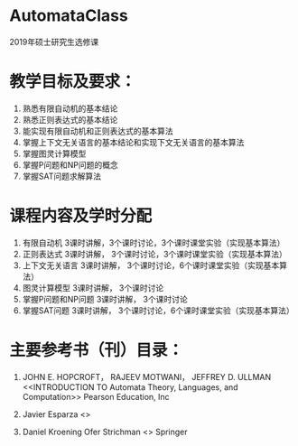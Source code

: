 # AutomataClass
2019年硕士研究生选修课
# 教学目标及要求：
1.	熟悉有限自动机的基本结论
2.	熟悉正则表达式的基本结论
3.	能实现有限自动机和正则表达式的基本算法
4.	掌握上下文无关语言的基本结论和实现下文无关语言的基本算法
5.	掌握图灵计算模型
6.	掌握P问题和NP问题的概念
7.	掌握SAT问题求解算法


# 课程内容及学时分配

1.	有限自动机 3课时讲解，3个课时讨论，3个课时课堂实验（实现基本算法）
2.	正则表达式 3课时讲解， 3个课时讨论，3个课时课堂实验（实现基本算法）
3.	上下文无关语言 3课时讲解， 3个课时讨论，6个课时课堂实验（实现基本算法）
4.	图灵计算模型   3课时讲解， 3个课时讨论
5.	掌握P问题和NP问题 3课时讲解， 3个课时讨论
6.	掌握SAT问题 3课时讲解， 3个课时讨论，6个课时课堂实验（实现基本算法）

# 主要参考书（刊）目录：

1. JOHN E. HOPCROFT，
RAJEEV MOTWANI，
JEFFREY D. ULLMAN
<<INTRODUCTION TO
Automata Theory, Languages, and Computation>>
Pearson Education, Inc


2. Javier Esparza
<<Automata theory An algorithmic approach>>

3. Daniel Kroening Ofer Strichman
<<Decision Procedures An Algorithmic Point of View>>
Springer




